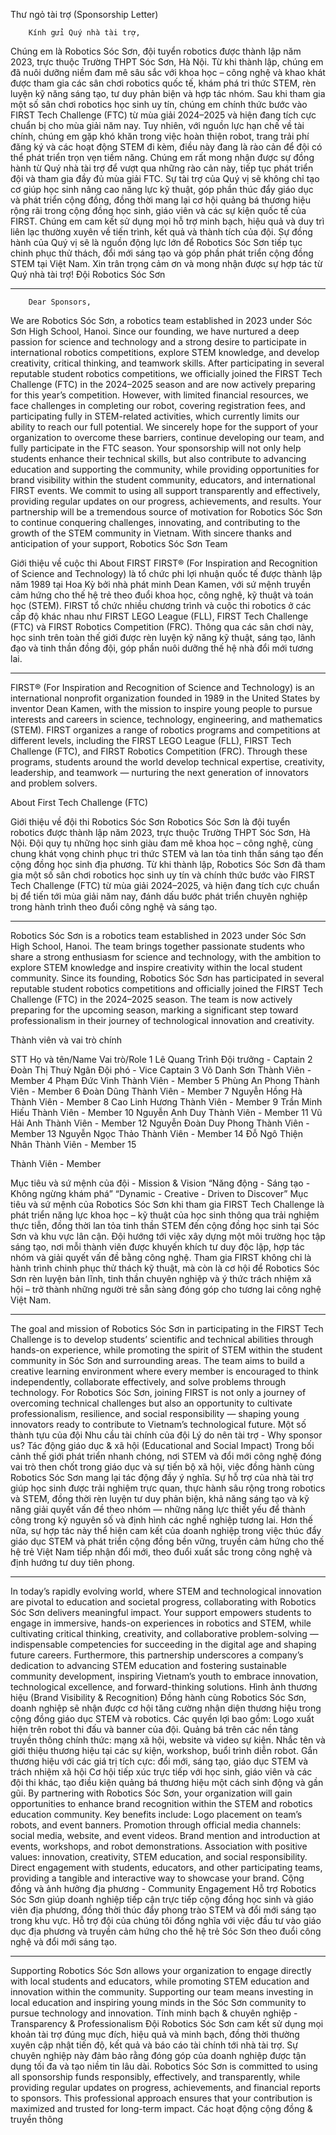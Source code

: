 Thư ngỏ tài trợ (Sponsorship Letter)

		Kính gửi Quý nhà tài trợ,
Chúng em là Robotics Sóc Sơn, đội tuyển robotics được thành lập năm 2023, trực thuộc Trường THPT Sóc Sơn, Hà Nội. Từ khi thành lập, chúng em đã nuôi dưỡng niềm đam mê sâu sắc với khoa học – công nghệ và khao khát được tham gia các sân chơi robotics quốc tế, khám phá tri thức STEM, rèn luyện kỹ năng sáng tạo, tư duy phản biện và hợp tác nhóm.
Sau khi tham gia một số sân chơi robotics học sinh uy tín, chúng em chính thức bước vào FIRST Tech Challenge (FTC) từ mùa giải 2024–2025 và hiện đang tích cực chuẩn bị cho mùa giải năm nay. Tuy nhiên, với nguồn lực hạn chế về tài chính, chúng em gặp khó khăn trong việc hoàn thiện robot, trang trải phí đăng ký và các hoạt động STEM đi kèm, điều này đang là rào cản để đội có thể phát triển trọn vẹn tiềm năng.
Chúng em rất mong nhận được sự đồng hành từ Quý nhà tài trợ để vượt qua những rào cản này, tiếp tục phát triển đội và tham gia đầy đủ mùa giải FTC. Sự tài trợ của Quý vị sẽ không chỉ tạo cơ  giúp học sinh nâng cao năng lực kỹ thuật, góp phần thúc đẩy giáo dục và phát triển cộng đồng, đồng thời mang lại cơ hội quảng bá thương hiệu rộng rãi trong cộng đồng học sinh, giáo viên và các sự kiện quốc tế của FIRST.
Chúng em cam kết sử dụng mọi hỗ trợ minh bạch, hiệu quả và duy trì liên lạc thường xuyên về tiến trình, kết quả và thành tích của đội. Sự đồng hành của Quý vị sẽ là nguồn động lực lớn để Robotics Sóc Sơn tiếp tục chinh phục thử thách, đổi mới sáng tạo và góp phần phát triển cộng đồng STEM tại Việt Nam.
Xin trân trọng cảm ơn và mong nhận được sự hợp tác từ Quý nhà tài trợ!
Đội Robotics Sóc Sơn
___________________________________________________________________________
		Dear Sponsors,
We are Robotics Sóc Sơn, a robotics team established in 2023 under Sóc Sơn High School, Hanoi. Since our founding, we have nurtured a deep passion for science and technology and a strong desire to participate in international robotics competitions, explore STEM knowledge, and develop creativity, critical thinking, and teamwork skills.
After participating in several reputable student robotics competitions, we officially joined the FIRST Tech Challenge (FTC) in the 2024–2025 season and are now actively preparing for this year’s competition. However, with limited financial resources, we face challenges in completing our robot, covering registration fees, and participating fully in STEM-related activities, which currently limits our ability to reach our full potential.
We sincerely hope for the support of your organization to overcome these barriers, continue developing our team, and fully participate in the FTC season. Your sponsorship will not only help students enhance their technical skills, but also contribute to advancing education and supporting the community, while providing opportunities for brand visibility within the student community, educators, and international FIRST events.
We commit to using all support transparently and effectively, providing regular updates on our progress, achievements, and results. Your partnership will be a tremendous source of motivation for Robotics Sóc Sơn to continue conquering challenges, innovating, and contributing to the growth of the STEM community in Vietnam.
With sincere thanks and anticipation of your support,
Robotics Sóc Sơn Team


Giới thiệu về cuộc thi
About FIRST
FIRST® (For Inspiration and Recognition of Science and Technology) là tổ chức phi lợi nhuận quốc tế được thành lập năm 1989 tại Hoa Kỳ bởi nhà phát minh Dean Kamen, với sứ mệnh truyền cảm hứng cho thế hệ trẻ theo đuổi khoa học, công nghệ, kỹ thuật và toán học (STEM).
FIRST tổ chức nhiều chương trình và cuộc thi robotics ở các cấp độ khác nhau như FIRST LEGO League (FLL), FIRST Tech Challenge (FTC) và FIRST Robotics Competition (FRC). Thông qua các sân chơi này, học sinh trên toàn thế giới được rèn luyện kỹ năng kỹ thuật, sáng tạo, lãnh đạo và tinh thần đồng đội, góp phần nuôi dưỡng thế hệ nhà đổi mới tương lai.
_________________________________________________________________________
FIRST® (For Inspiration and Recognition of Science and Technology) is an international nonprofit organization founded in 1989 in the United States by inventor Dean Kamen, with the mission to inspire young people to pursue interests and careers in science, technology, engineering, and mathematics (STEM).
FIRST organizes a range of robotics programs and competitions at different levels, including the FIRST LEGO League (FLL), FIRST Tech Challenge (FTC), and FIRST Robotics Competition (FRC). Through these programs, students around the world develop technical expertise, creativity, leadership, and teamwork — nurturing the next generation of innovators and problem solvers.

 About First Tech Challenge (FTC)
 
Giới thiệu về đội thi
Robotics Sóc Sơn
Robotics Sóc Sơn là đội tuyển robotics được thành lập năm 2023, trực thuộc Trường THPT Sóc Sơn, Hà Nội. Đội quy tụ những học sinh giàu đam mê khoa học – công nghệ, cùng chung khát vọng chinh phục tri thức STEM và lan tỏa tinh thần sáng tạo đến cộng đồng học sinh địa phương. Từ khi thành lập, Robotics Sóc Sơn đã tham gia một số sân chơi robotics học sinh uy tín và chính thức bước vào FIRST Tech Challenge (FTC) từ mùa giải 2024–2025, và hiện đang tích cực chuẩn bị để tiến tới mùa giải năm nay, đánh dấu bước phát triển chuyên nghiệp trong hành trình theo đuổi công nghệ và sáng tạo.
__________________________________________________________________________
Robotics Sóc Sơn is a robotics team established in 2023 under Sóc Sơn High School, Hanoi. The team brings together passionate students who share a strong enthusiasm for science and technology, with the ambition to explore STEM knowledge and inspire creativity within the local student community.
Since its founding, Robotics Sóc Sơn has participated in several reputable student robotics competitions and officially joined the FIRST Tech Challenge (FTC) in the 2024–2025 season. The team is now actively preparing for the upcoming season, marking a significant step toward professionalism in their journey of technological innovation and creativity.

Thành viên và vai trò chính

STT
Họ và tên/Name
Vai trò/Role
1
Lê Quang Trình
Đội trưởng - Captain
2
Đoàn Thị Thuỳ Ngân
Đội phó - Vice Captain
3
Võ Danh Sơn
Thành Viên - Member
4
Phạm Đức Vinh
Thành Viên - Member
5
Phùng An Phong
Thành Viên - Member
6
Đoàn Dũng
Thành Viên - Member
7
Nguyễn Hồng Hà
Thành Viên - Member
8
Cao Linh Hương
Thành Viên - Member
9
Trần Minh Hiếu
Thành Viên - Member
10
Nguyễn Anh Duy
Thành Viên - Member
11
Vũ Hải Anh
Thành Viên - Member
12
Nguyễn Đoàn Duy Phong
Thành Viên - Member
13
Nguyễn Ngọc Thảo
Thành Viên - Member
14
Đỗ Ngô Thiện Nhân
Thành Viên - Member
15


Thành Viên - Member


Mục tiêu và sứ mệnh của đội - Mission & Vision
“Năng động - Sáng tạo - Không ngừng khám phá”
“Dynamic - Creative - Driven to Discover”
Mục tiêu và sứ mệnh của Robotics Sóc Sơn khi tham gia FIRST Tech Challenge là phát triển năng lực khoa học – kỹ thuật của học sinh thông qua trải nghiệm thực tiễn, đồng thời lan tỏa tinh thần STEM đến cộng đồng học sinh tại Sóc Sơn và khu vực lân cận. Đội hướng tới việc xây dựng một môi trường học tập sáng tạo, nơi mỗi thành viên được khuyến khích tư duy độc lập, hợp tác nhóm và giải quyết vấn đề bằng công nghệ. Tham gia FIRST không chỉ là hành trình chinh phục thử thách kỹ thuật, mà còn là cơ hội để Robotics Sóc Sơn rèn luyện bản lĩnh, tinh thần chuyên nghiệp và ý thức trách nhiệm xã hội – trở thành những người trẻ sẵn sàng đóng góp cho tương lai công nghệ Việt Nam.
__________________________________________________________________________

The goal and mission of Robotics Sóc Sơn in participating in the FIRST Tech Challenge is to develop students’ scientific and technical abilities through hands-on experience, while promoting the spirit of STEM within the student community in Sóc Sơn and surrounding areas. The team aims to build a creative learning environment where every member is encouraged to think independently, collaborate effectively, and solve problems through technology. For Robotics Sóc Sơn, joining FIRST is not only a journey of overcoming technical challenges but also an opportunity to cultivate professionalism, resilience, and social responsibility — shaping young innovators ready to contribute to Vietnam’s technological future.
Một số thành tựu của đội
Nhu cầu tài chính của đội
Lý do nên tài trợ - Why sponsor us?
Tác động giáo dục & xã hội (Educational and Social Impact)
Trong bối cảnh thế giới phát triển nhanh chóng, nơi STEM và đổi mới công nghệ đóng vai trò then chốt trong giáo dục và sự tiến bộ xã hội, việc đồng hành cùng Robotics Sóc Sơn mang lại tác động đầy ý nghĩa. Sự hỗ trợ của nhà tài trợ giúp học sinh được trải nghiệm trực quan, thực hành sâu rộng trong robotics và STEM, đồng thời rèn luyện tư duy phản biện, khả năng sáng tạo và kỹ năng giải quyết vấn đề theo nhóm — những năng lực thiết yếu để thành công trong kỷ nguyên số và định hình các nghề nghiệp tương lai.
Hơn thế nữa, sự hợp tác này thể hiện cam kết của doanh nghiệp trong việc thúc đẩy giáo dục STEM và phát triển cộng đồng bền vững, truyền cảm hứng cho thế hệ trẻ Việt Nam tiếp nhận đổi mới, theo đuổi xuất sắc trong công nghệ và định hướng tư duy tiên phong.
__________________________________________________________________________
In today’s rapidly evolving world, where STEM and technological innovation are pivotal to education and societal progress, collaborating with Robotics Sóc Sơn delivers meaningful impact. Your support empowers students to engage in immersive, hands-on experiences in robotics and STEM, while cultivating critical thinking, creativity, and collaborative problem-solving — indispensable competencies for succeeding in the digital age and shaping future careers.
Furthermore, this partnership underscores a company’s dedication to advancing STEM education and fostering sustainable community development, inspiring Vietnam’s youth to embrace innovation, technological excellence, and forward-thinking solutions.
Hình ảnh thương hiệu (Brand Visibility & Recognition)
Đồng hành cùng Robotics Sóc Sơn, doanh nghiệp sẽ nhận được cơ hội tăng cường nhận diện thương hiệu trong cộng đồng giáo dục STEM và robotics. Các quyền lợi bao gồm:
Logo xuất hiện trên robot thi đấu và banner của đội.
Quảng bá trên các nền tảng truyền thông chính thức: mạng xã hội, website và video sự kiện.
Nhắc tên và giới thiệu thương hiệu tại các sự kiện, workshop, buổi trình diễn robot.
Gắn thương hiệu với các giá trị tích cực: đổi mới, sáng tạo, giáo dục STEM và trách nhiệm xã hội
Cơ hội tiếp xúc trực tiếp với học sinh, giáo viên và các đội thi khác, tạo điều kiện quảng bá thương hiệu một cách sinh động và gần gũi.
By partnering with Robotics Sóc Sơn, your organization will gain opportunities to enhance brand recognition within the STEM and robotics education community. Key benefits include:
Logo placement on team’s robots, and event banners.
Promotion through official media channels: social media, website, and event videos.
Brand mention and introduction at events, workshops, and robot demonstrations.
Association with positive values: innovation, creativity, STEM education, and social responsibility.
Direct engagement with students, educators, and other participating teams, providing a tangible and interactive way to showcase your brand.
Cộng đồng và ảnh hưởng địa phương - Community Engagement
Hỗ trợ Robotics Sóc Sơn giúp doanh nghiệp tiếp cận trực tiếp cộng đồng học sinh và giáo viên địa phương, đồng thời thúc đẩy phong trào STEM và đổi mới sáng tạo trong khu vực. Hỗ trợ đội của chúng tôi đồng nghĩa với việc đầu tư vào giáo dục địa phương và truyền cảm hứng cho thế hệ trẻ Sóc Sơn theo đuổi công nghệ và đổi mới sáng tạo.
___________________________________________________________________________
Supporting Robotics Sóc Sơn allows your organization to engage directly with local students and educators, while promoting STEM education and innovation within the community. Supporting our team means investing in local education and inspiring young minds in the Sóc Sơn community to pursue technology and innovation.
Tính minh bạch & chuyên nghiệp - Transparency & Professionalism
Đội Robotics Sóc Sơn cam kết sử dụng mọi khoản tài trợ đúng mục đích, hiệu quả và minh bạch, đồng thời thường xuyên cập nhật tiến độ, kết quả và báo cáo tài chính tới nhà tài trợ. Sự chuyên nghiệp này đảm bảo rằng đóng góp của doanh nghiệp được tận dụng tối đa và tạo niềm tin lâu dài.
Robotics Sóc Sơn is committed to using all sponsorship funds responsibly, effectively, and transparently, while providing regular updates on progress, achievements, and financial reports to sponsors. This professional approach ensures that your contribution is maximized and trusted for long-term impact.
Các hoạt động cộng đồng & truyền thông
